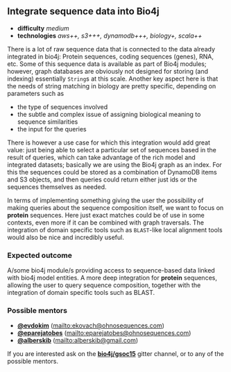 ## Integrate sequence data into Bio4j

- **difficulty** _medium_
- **technologies** _aws++, s3+++, dynamodb+++, biology+, scala++_

There is a lot of raw sequence data that is connected to the data already integrated in bio4j: Protein sequences, coding sequences (genes), RNA, etc. Some of this sequence data is available as part of Bio4j modules; however, graph databases are obviously not designed for storing (and indexing) essentially `String`s at this scale. Another key aspect here is that the needs of string matching in biology are pretty specific, depending on parameters such as 

- the type of sequences involved
- the subtle and complex issue of assigning biological meaning to sequence similarities
- the input for the queries

There is however a use case for which this integration would add great value: just being able to select a particular set of sequences based in the result of queries, which can take advantage of the rich model and integrated datasets; basically we are using the Bio4j graph as an index. For this the sequences could be stored as a combination of DynamoDB items and S3 objects, and then queries could return either just ids or the sequences themselves as needed.

In terms of implementing something giving the user the possibility of making queries about the sequence composition itself, we want to focus on **protein** sequences. Here just exact matches could be of use in some contexts, even more if it can be combined with graph traversals. The integration of domain specific tools such as `BLAST`-like local alignment tools would also be nice and incredibly useful.

### Expected outcome

A/some bio4j module/s providing access to sequence-based data linked with bio4j model entities. A more deep integration for **protein** sequences, allowing the user to query sequence composition, together with the integration of domain specific tools such as BLAST.

### Possible mentors

- **[@evdokim](https://github.com/evdokim)** (<mailto:ekovach@ohnosequences.com>)
- **[@eparejatobes](https://github.com/eparejatobes)** (<mailto:eparejatobes@ohnosequences.com>)
- **[@alberskib](https://github.com/alberskib)** (<mailto:alberskib@gmail.com>)

If you are interested ask on the **[bio4j/gsoc15](https://gitter.im/bio4j/gsoc15?utm_source=share-link&utm_medium=link&utm_campaign=share-link)** gitter channel, or to any of the possible mentors.